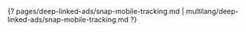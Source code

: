 {? pages/deep-linked-ads/snap-mobile-tracking.md | multilang/deep-linked-ads/snap-mobile-tracking.md ?}
